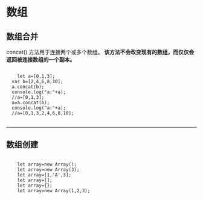 # 数组
## 数组合并
concat() 方法用于连接两个或多个数组。
**该方法不会改变现有的数组，而仅仅会返回被连接数组的一个副本。**
<pre>
<code>
	let a=[0,1,3];
  var b=[2,4,6,8,10];
  a.concat(b);
  console.log("a:"+a);
  //a=[0,1,3];
  a=a.concat(b);
  console.log("a:"+a);
  //a=[0,1,3,2,4,6,8,10];
</code>
</pre>
---
## 数组创建
<pre>
<code>
	let array=new Array();
	let array=new Array(3);
	let array=[1,'A',3];
	let array=[];
	let array={};
	let array=new Array(1,2,3);
</code>
</pre>
